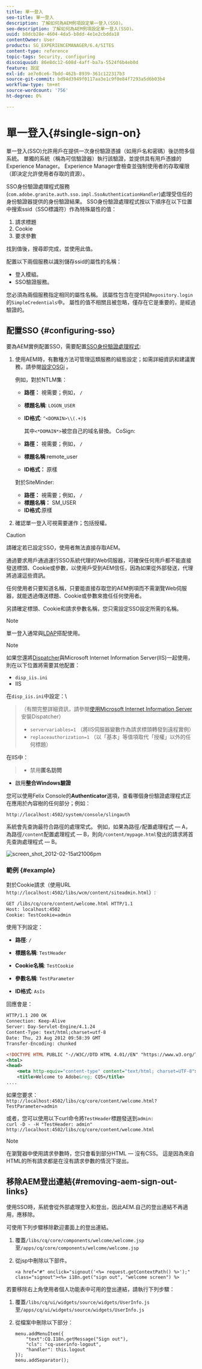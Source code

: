 ```yaml
---
title: 單一登入
seo-title: 單一登入
description: 了解如何為AEM例項設定單一登入(SSO)。
seo-description: 了解如何為AEM例項設定單一登入(SSO)。
uuid: b8dcb28e-4604-4da5-b8dd-4e1e2cbdda18
contentOwner: User
products: SG_EXPERIENCEMANAGER/6.4/SITES
content-type: reference
topic-tags: Security, configuring
discoiquuid: 86e8dc12-608d-4aff-ba7a-5524f6b4eb0d
feature: 設定
exl-id: ae7e8ce6-7bdd-462b-8939-361c122317b3
source-git-commit: bd94d3949f0117aa3e1c9f0e84f7293a5d6b03b4
workflow-type: tm+mt
source-wordcount: '756'
ht-degree: 0%

---
```


# 單一登入{#single-sign-on}

單一登入(SSO)允許用戶在提供一次身份驗證憑據（如用戶名和密碼）後訪問多個系統。 單獨的系統（稱為可信驗證器）執行該驗證，並提供具有用戶憑據的Experience Manager。 Experience Manager會檢查並強制使用者的存取權限（即決定允許使用者存取的資源）。

SSO身份驗證處理程式服務(`com.adobe.granite.auth.sso.impl.SsoAuthenticationHandler`)處理受信任的身份驗證器提供的身份驗證結果。 SSO身份驗證處理程式按以下順序在以下位置中搜索ssid（SSO標識符）作為特殊屬性的值：

1. 請求標題
1. Cookie
1. 要求參數

找到值後，搜尋即完成，並使用此值。

配置以下兩個服務以識別儲存ssid的屬性的名稱：

* 登入模組。
* SSO驗證服務。

您必須為兩個服務指定相同的屬性名稱。 該屬性包含在提供給`Repository.login`的`SimpleCredentials`中。 屬性的值不相關且被忽略，僅存在它是重要的，是經過驗證的。

## 配置SSO {#configuring-sso}

要為AEM實例配置SSO，需要配置[SSO身份驗證處理程式](/help/sites-deploying/osgi-configuration-settings.md#adobegranitessoauthenticationhandler):

1. 使用AEM時，有數種方法可管理這類服務的組態設定；如需詳細資訊和建議實務，請參閱[設定OSGi](/help/sites-deploying/configuring-osgi.md) 。

   例如，對於NTLM集：

   * **路徑：** 視需要；例如，  `/`
   * **標題名稱**:  `LOGON_USER`
   * **ID格式**:  `^<DOMAIN>\\(.+)$`

      其中`<*DOMAIN*>`被您自己的域名替換。
   CoSign:

   * **路徑：** 視需要；例如，  `/`
   * **標題名稱**:remote_user
   * **ID格式：** 原樣

   對於SiteMinder:

   * **路徑：** 視需要；例如，  `/`
   * **標題名稱：** SM_USER
   * **ID格式**:原樣



1. 確認單一登入可視需要運作；包括授權。

>[!CAUTION]
>
>請確定若已設定SSO，使用者無法直接存取AEM。
>
>通過要求用戶通過運行SSO系統代理的Web伺服器，可確保任何用戶都不能直接發送標頭、Cookie或參數，以使用戶受到AEM信任，因為如果從外部發送，代理將過濾這些資訊。
>
>任何使用者只要知道名稱，只要能直接存取您的AEM例項而不需瀏覽Web伺服器，就能透過傳送標題、Cookie或參數來擔任任何使用者。
>
>另請確定標頭、Cookie和請求參數名稱，您只需設定SSO設定所需的名稱。


>[!NOTE]
>
>單一登入通常與[LDAP](/help/sites-administering/ldap-config.md)搭配使用。

>[!NOTE]
>
>如果您還將[Dispatcher](https://helpx.adobe.com/experience-manager/dispatcher/using/dispatcher.html)與Microsoft Internet Information Server(IIS)一起使用，則在以下位置將需要其他配置：
>
>* `disp_iis.ini`
>* IIS

>
>
在`disp_iis.ini`中設定：\
>（有關完整詳細資訊，請參閱[使用Microsoft Internet Information Server](https://helpx.adobe.com/experience-manager/dispatcher/using/dispatcher-install.html#microsoft-internet-information-server)安裝Dispatcher）
>
>* `servervariables=1` （將IIS伺服器變數作為請求標頭轉發到遠程實例）
>* `replaceauthorization=1` （以「基本」等值項取代「授權」以外的任何標題）

>
>
在IIS中：
>
>* 禁用&#x200B;**匿名訪問**
   >
   >
* 啟用&#x200B;**整合Windows驗證**

>



您可以使用Felix Console的&#x200B;**Authenticator**&#x200B;選項，查看哪個身份驗證處理程式正在應用於內容樹的任何部分；例如：

`http://localhost:4502/system/console/slingauth`

系統會先查詢最符合路徑的處理常式。 例如，如果為路徑`/`配置處理程式 — A，為路徑`/content`配置處理程式 — B，則向`/content/mypage.html`發出的請求將首先查詢處理程式 — B。

![screen_shot_2012-02-15at21006pm](assets/screen_shot_2012-02-15at21006pm.png)

### 範例 {#example}

對於Cookie請求（使用URL `http://localhost:4502/libs/wcm/content/siteadmin.html`）:

```xml
GET /libs/cq/core/content/welcome.html HTTP/1.1
Host: localhost:4502
Cookie: TestCookie=admin
```

使用下列設定：

* **路徑**:  `/`

* **標題名稱**:  `TestHeader`

* **Cookie名稱**:  `TestCookie`

* **參數名稱**:  `TestParameter`

* **ID格式**:  `AsIs`

回應會是：

```xml
HTTP/1.1 200 OK
Connection: Keep-Alive
Server: Day-Servlet-Engine/4.1.24 
Content-Type: text/html;charset=utf-8
Date: Thu, 23 Aug 2012 09:58:39 GMT
Transfer-Encoding: chunked

<!DOCTYPE HTML PUBLIC "-//W3C//DTD HTML 4.01//EN" "https://www.w3.org/TR/html4/strict.dtd">
<html>
<head>
    <meta http-equiv="content-type" content="text/html; charset=UTF-8">
    <title>Welcome to Adobe&reg; CQ5</title>
....
```

如果您要求：\
`http://localhost:4502/libs/cq/core/content/welcome.html?TestParameter=admin`

或者，您可以使用以下curl命令將`TestHeader`標題發送到`admin:`\
`curl -D - -H "TestHeader: admin" http://localhost:4502/libs/cq/core/content/welcome.html`

>[!NOTE]
>
>在瀏覽器中使用請求參數時，您只會看到部分HTML — 沒有CSS。 這是因為來自HTML的所有請求都是在沒有請求參數的情況下提出。

## 移除AEM登出連結{#removing-aem-sign-out-links}

使用SSO時，系統會從外部處理登入和登出，因此AEM.自己的登出連結不再適用，應移除。

可使用下列步驟移除歡迎畫面上的登出連結。

1. 覆蓋`/libs/cq/core/components/welcome/welcome.jsp`至`/apps/cq/core/components/welcome/welcome.jsp`
1. 從jsp中刪除以下部件。

   `<a href="#" onclick="signout('<%= request.getContextPath() %>');" class="signout"><%= i18n.get("sign out", "welcome screen") %>`

若要移除右上角使用者個人功能表中可用的登出連結，請執行下列步驟：

1. 覆蓋`/libs/cq/ui/widgets/source/widgets/UserInfo.js`至`/apps/cq/ui/widgets/source/widgets/UserInfo.js`

1. 從檔案中刪除以下部分：

   ```
   menu.addMenuItem({
       "text":CQ.I18n.getMessage("Sign out"),
       "cls": "cq-userinfo-logout",
       "handler": this.logout
   });
   menu.addSeparator();
   ```
